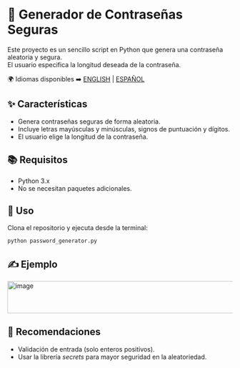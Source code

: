 # 🔑 Generador de Contraseñas Seguras

Este proyecto es un sencillo script en Python que genera una contraseña aleatoria y segura.  
El usuario especifica la longitud deseada de la contraseña.

🌍 Idiomas disponibles ➡️ [ENGLISH](README.md) | [ESPAÑOL](README.es.md)


## ✨ Características
- Genera contraseñas seguras de forma aleatoria.
- Incluye letras mayúsculas y minúsculas, signos de puntuación y dígitos.
- El usuario elige la longitud de la contraseña.

## 📚 Requisitos
- Python 3.x
- No se necesitan paquetes adicionales.

## 🎯 Uso
Clona el repositorio y ejecuta desde la terminal:

```bash
python password_generator.py
````

## ✍️ Ejemplo

<img width="1004" height="72" alt="image" src="https://github.com/user-attachments/assets/97f2ad45-75b7-4264-ba40-17a6308f0f3d" />

## 📌 Recomendaciones

- Validación de entrada (solo enteros positivos).
- Usar la librería *secrets* para mayor seguridad en la aleatoriedad.
